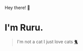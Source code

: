 Hey there! 👋

# I'm Ruru.
> I'm not a cat I just love cats [🐈](https://github.com/ruru-m07/ruru-m07)
